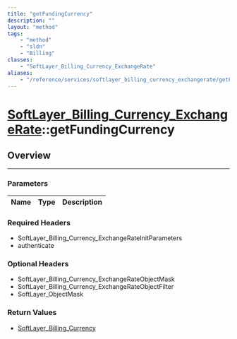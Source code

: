 ```yaml
---
title: "getFundingCurrency"
description: ""
layout: "method"
tags:
    - "method"
    - "sldn"
    - "Billing"
classes:
    - "SoftLayer_Billing_Currency_ExchangeRate"
aliases:
    - "/reference/services/softlayer_billing_currency_exchangerate/getFundingCurrency"
---
```

# [SoftLayer_Billing_Currency_ExchangeRate](/reference/services/SoftLayer_Billing_Currency_ExchangeRate)::getFundingCurrency




## Overview 


-----

### Parameters 
|Name | Type | Description |
| --- | --- | --- |


### Required Headers
* SoftLayer_Billing_Currency_ExchangeRateInitParameters
* authenticate


### Optional Headers
* SoftLayer_Billing_Currency_ExchangeRateObjectMask
* SoftLayer_Billing_Currency_ExchangeRateObjectFilter
* SoftLayer_ObjectMask

### Return Values
* <a href='/reference/datatypes/SoftLayer_Billing_Currency'>SoftLayer_Billing_Currency </a>




